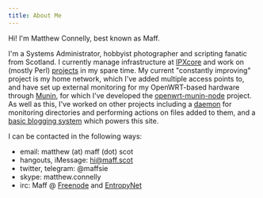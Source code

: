 ```yaml
---
title: About Me
---
```


Hi! I'm Matthew Connelly, best known as Maff.

I'm a Systems Administrator, hobbyist photographer and scripting fanatic from Scotland. I currently manage infrastructure at [IPXcore][1] and work on (mostly Perl) [projects][2] in my spare time. My current "constantly improving" project is my home network, which I've added multiple access points to, and have set up external monitoring for my OpenWRT-based hardware through [Munin][3], for which I've developed the [openwrt-munin-node][4] project. As well as this, I've worked on other projects including a [daemon][5] for monitoring directories and performing actions on files added to them, and a [basic blogging system][6] which powers this site.

I can be contacted in the following ways:
- email: matthew (at) maff (dot) scot
- hangouts, iMessage: hi@maff.scot
- twitter, telegram: @maffsie
- skype: matthew.connelly
- irc: Maff @ [Freenode][7] and [EntropyNet][8]

[1]: https://www.ipxcore.com/
[2]: https://github.com/MaffC/
[3]: http://munin-monitoring.org/
[4]: https://github.com/MaffC/openwrt-munin-node/
[5]: https://github.com/MaffC/ayudante-lobo/
[6]: https://github.com/MaffC/BlogAlba/
[7]: https://freenode.net/
[8]: https://entropynet.net/
